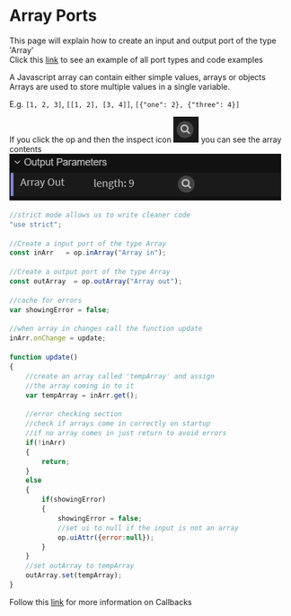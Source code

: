 # Array Ports

This page will explain how to create an input and output port of the type 'Array'<br>
Click this [link](https://cables.gl/ui/#/project/5b9f692e671e52e512ab3af3) to see an example of all port types and code examples

A Javascript array can contain either simple values, arrays or objects<br>
Arrays are used to store multiple values in a single variable.

E.g. `[1, 2, 3]`, `[[1, 2], [3, 4]]`, `[{"one": 2}, {"three": 4}]`

If you click the op and then the inspect icon ![Button](../img/creating_ports_array_inspect_icon_zoomed.png) you can see the array contents
<br>
![Button](../img/creating_ports_array_inspect_icon.png)

```javascript
//strict mode allows us to write cleaner code
"use strict";

//Create a input port of the type Array
const inArr   = op.inArray("Array in");

//Create a output port of the type Array
const outArray  = op.outArray("Array out");

//cache for errors
var showingError = false;

//when array in changes call the function update
inArr.onChange = update;

function update()
{
    //create an array called 'tempArray' and assign
    //the array coming in to it
    var tempArray = inArr.get();
    
    //error checking section
    //check if arrays come in correctly on startup
    //if no array comes in just return to avoid errors
    if(!inArr)
    {
        return;
    }
    else
    {
        if(showingError)
        {
            showingError = false;
            //set ui to null if the input is not an array
            op.uiAttr({error:null});
        }
    }
    //set outArray to tempArray
    outArray.set(tempArray);
}
```

Follow this [link](../../dev_callbacks/dev_callbacks.md) for more information on Callbacks
